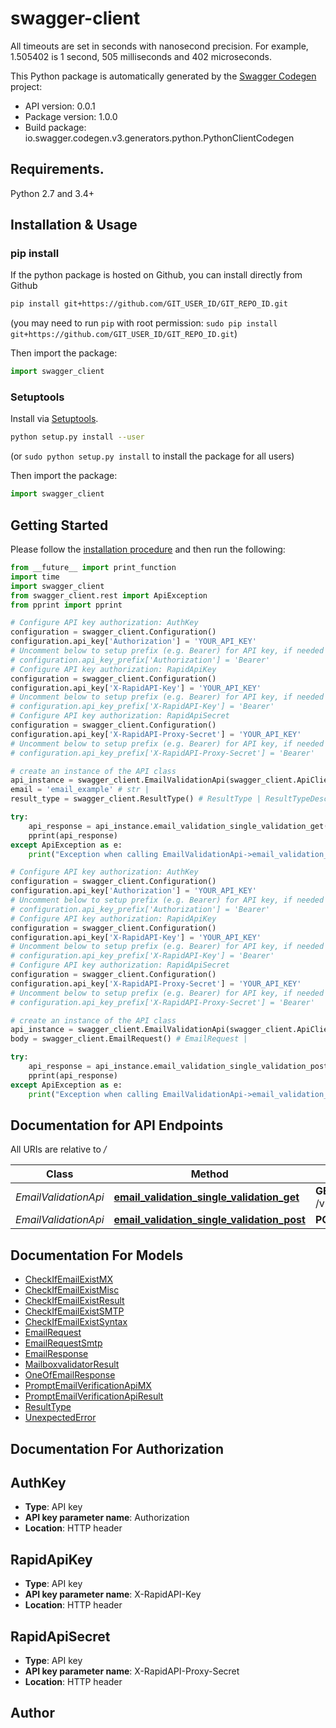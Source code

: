 # swagger-client
All timeouts are set in seconds with nanosecond precision. For example, 1.505402 is 1 second, 505 milliseconds and 402 microseconds. 

This Python package is automatically generated by the [Swagger Codegen](https://github.com/swagger-api/swagger-codegen) project:

- API version: 0.0.1
- Package version: 1.0.0
- Build package: io.swagger.codegen.v3.generators.python.PythonClientCodegen

## Requirements.

Python 2.7 and 3.4+

## Installation & Usage
### pip install

If the python package is hosted on Github, you can install directly from Github

```sh
pip install git+https://github.com/GIT_USER_ID/GIT_REPO_ID.git
```
(you may need to run `pip` with root permission: `sudo pip install git+https://github.com/GIT_USER_ID/GIT_REPO_ID.git`)

Then import the package:
```python
import swagger_client 
```

### Setuptools

Install via [Setuptools](http://pypi.python.org/pypi/setuptools).

```sh
python setup.py install --user
```
(or `sudo python setup.py install` to install the package for all users)

Then import the package:
```python
import swagger_client
```

## Getting Started

Please follow the [installation procedure](#installation--usage) and then run the following:

```python
from __future__ import print_function
import time
import swagger_client
from swagger_client.rest import ApiException
from pprint import pprint

# Configure API key authorization: AuthKey
configuration = swagger_client.Configuration()
configuration.api_key['Authorization'] = 'YOUR_API_KEY'
# Uncomment below to setup prefix (e.g. Bearer) for API key, if needed
# configuration.api_key_prefix['Authorization'] = 'Bearer'
# Configure API key authorization: RapidApiKey
configuration = swagger_client.Configuration()
configuration.api_key['X-RapidAPI-Key'] = 'YOUR_API_KEY'
# Uncomment below to setup prefix (e.g. Bearer) for API key, if needed
# configuration.api_key_prefix['X-RapidAPI-Key'] = 'Bearer'
# Configure API key authorization: RapidApiSecret
configuration = swagger_client.Configuration()
configuration.api_key['X-RapidAPI-Proxy-Secret'] = 'YOUR_API_KEY'
# Uncomment below to setup prefix (e.g. Bearer) for API key, if needed
# configuration.api_key_prefix['X-RapidAPI-Proxy-Secret'] = 'Bearer'

# create an instance of the API class
api_instance = swagger_client.EmailValidationApi(swagger_client.ApiClient(configuration))
email = 'email_example' # str | 
result_type = swagger_client.ResultType() # ResultType | ResultTypeDescription (optional)

try:
    api_response = api_instance.email_validation_single_validation_get(email, result_type=result_type)
    pprint(api_response)
except ApiException as e:
    print("Exception when calling EmailValidationApi->email_validation_single_validation_get: %s\n" % e)

# Configure API key authorization: AuthKey
configuration = swagger_client.Configuration()
configuration.api_key['Authorization'] = 'YOUR_API_KEY'
# Uncomment below to setup prefix (e.g. Bearer) for API key, if needed
# configuration.api_key_prefix['Authorization'] = 'Bearer'
# Configure API key authorization: RapidApiKey
configuration = swagger_client.Configuration()
configuration.api_key['X-RapidAPI-Key'] = 'YOUR_API_KEY'
# Uncomment below to setup prefix (e.g. Bearer) for API key, if needed
# configuration.api_key_prefix['X-RapidAPI-Key'] = 'Bearer'
# Configure API key authorization: RapidApiSecret
configuration = swagger_client.Configuration()
configuration.api_key['X-RapidAPI-Proxy-Secret'] = 'YOUR_API_KEY'
# Uncomment below to setup prefix (e.g. Bearer) for API key, if needed
# configuration.api_key_prefix['X-RapidAPI-Proxy-Secret'] = 'Bearer'

# create an instance of the API class
api_instance = swagger_client.EmailValidationApi(swagger_client.ApiClient(configuration))
body = swagger_client.EmailRequest() # EmailRequest | 

try:
    api_response = api_instance.email_validation_single_validation_post(body)
    pprint(api_response)
except ApiException as e:
    print("Exception when calling EmailValidationApi->email_validation_single_validation_post: %s\n" % e)
```

## Documentation for API Endpoints

All URIs are relative to */*

Class | Method | HTTP request | Description
------------ | ------------- | ------------- | -------------
*EmailValidationApi* | [**email_validation_single_validation_get**](docs/EmailValidationApi.md#email_validation_single_validation_get) | **GET** /v1/validation/single/{email} | 
*EmailValidationApi* | [**email_validation_single_validation_post**](docs/EmailValidationApi.md#email_validation_single_validation_post) | **POST** /v1/validation/single | 

## Documentation For Models

 - [CheckIfEmailExistMX](docs/CheckIfEmailExistMX.md)
 - [CheckIfEmailExistMisc](docs/CheckIfEmailExistMisc.md)
 - [CheckIfEmailExistResult](docs/CheckIfEmailExistResult.md)
 - [CheckIfEmailExistSMTP](docs/CheckIfEmailExistSMTP.md)
 - [CheckIfEmailExistSyntax](docs/CheckIfEmailExistSyntax.md)
 - [EmailRequest](docs/EmailRequest.md)
 - [EmailRequestSmtp](docs/EmailRequestSmtp.md)
 - [EmailResponse](docs/EmailResponse.md)
 - [MailboxvalidatorResult](docs/MailboxvalidatorResult.md)
 - [OneOfEmailResponse](docs/OneOfEmailResponse.md)
 - [PromptEmailVerificationApiMX](docs/PromptEmailVerificationApiMX.md)
 - [PromptEmailVerificationApiResult](docs/PromptEmailVerificationApiResult.md)
 - [ResultType](docs/ResultType.md)
 - [UnexpectedError](docs/UnexpectedError.md)

## Documentation For Authorization


## AuthKey

- **Type**: API key
- **API key parameter name**: Authorization
- **Location**: HTTP header

## RapidApiKey

- **Type**: API key
- **API key parameter name**: X-RapidAPI-Key
- **Location**: HTTP header

## RapidApiSecret

- **Type**: API key
- **API key parameter name**: X-RapidAPI-Proxy-Secret
- **Location**: HTTP header


## Author


